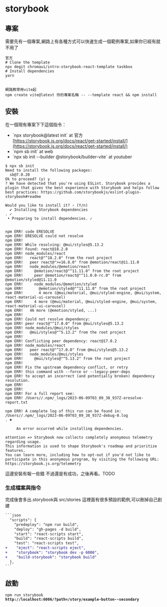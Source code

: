 # storybook

## 專案

需要先有一個專案,網路上有各種方式可以快速生成一個範例專案,如果你已經有就不用了

```
官方
# Clone the template
npx degit chromaui/intro-storybook-react-template taskbox
# Install dependencies
yarn


網路教學用vite起
npm create vite@latest 你的專案名稱 -- --template react && npm install

```



## 安裝

在一個現有專案下下這個指令：

* \`npx storybook@latest init\` at 官方 [https://storybook.js.org/docs/react/get-started/install/](https://storybook.js.org/docs/react/get-started/install/)
* \`npm sb init\` at web
* \`npx sb init --builder @storybook/builder-vite\` at youtuber&#x20;

```
$ npx sb init
Need to install the following packages:
  sb@7.0.20
Ok to proceed? (y) y
? We have detected that you're using ESLint. Storybook provides a plugin that gives the best experience with Storybook and helps follow best practices: https://github.com/storybookjs/eslint-plugin-storybook#readme

Would you like to install it? › (Y/n)
  ✔ Installing Storybook dependencies
. ✓
 • Preparing to install dependencies. ✓


npm ERR! code ERESOLVE
npm ERR! ERESOLVE could not resolve
npm ERR! 
npm ERR! While resolving: @mui/styles@5.13.2
npm ERR! Found: react@18.2.0
npm ERR! node_modules/react
npm ERR!   react@"^18.2.0" from the root project
npm ERR!   peer react@">=16.8.0" from @emotion/react@11.11.0
npm ERR!   node_modules/@emotion/react
npm ERR!     @emotion/react@"^11.11.0" from the root project
npm ERR!     peer @emotion/react@"^11.0.0-rc.0" from @emotion/styled@11.11.0
npm ERR!     node_modules/@emotion/styled
npm ERR!       @emotion/styled@"^11.11.0" from the root project
npm ERR!       4 more (@mui/material, @mui/styled-engine, @mui/system, react-material-ui-carousel)
npm ERR!     4 more (@mui/material, @mui/styled-engine, @mui/system, react-material-ui-carousel)
npm ERR!   46 more (@emotion/styled, ...)
npm ERR! 
npm ERR! Could not resolve dependency:
npm ERR! peer react@"^17.0.0" from @mui/styles@5.13.2
npm ERR! node_modules/@mui/styles
npm ERR!   @mui/styles@"^5.13.2" from the root project
npm ERR! 
npm ERR! Conflicting peer dependency: react@17.0.2
npm ERR! node_modules/react
npm ERR!   peer react@"^17.0.0" from @mui/styles@5.13.2
npm ERR!   node_modules/@mui/styles
npm ERR!     @mui/styles@"^5.13.2" from the root project
npm ERR! 
npm ERR! Fix the upstream dependency conflict, or retry
npm ERR! this command with --force or --legacy-peer-deps
npm ERR! to accept an incorrect (and potentially broken) dependency resolution.
npm ERR! 
npm ERR! 
npm ERR! For a full report see:
npm ERR! /Users//.npm/_logs/2023-06-09T03_09_38_937Z-eresolve-report.txt

npm ERR! A complete log of this run can be found in: /Users//.npm/_logs/2023-06-09T03_09_38_937Z-debug-0.log
. ✖

     An error occurred while installing dependencies.

attention => Storybook now collects completely anonymous telemetry regarding usage.
This information is used to shape Storybook's roadmap and prioritize features.
You can learn more, including how to opt-out if you'd not like to participate in this anonymous program, by visiting the following URL:
https://storybook.js.org/telemetry

```

這邊安裝有報一些錯 不過還是有成功，之後再看。TODO

### 生成檔案與指令

完成後會多出.storybook與 src/stories 這裡面有很多預設的範例,可以刪掉自己創建

````diff
```json
  "scripts": {
    "predeploy": "npm run build",
    "deploy": "gh-pages -d build",
    "start": "react-scripts start",
    "build": "react-scripts build",
    "test": "react-scripts test",
+    "eject": "react-scripts eject",
+    "storybook": "storybook dev -p 6006",
+    "build-storybook": "storybook build"
  },
```
````

## 啟動

<pre><code>npm run storybook
<strong>http://localhost:6006/?path=/story/example-button--secondary
</strong></code></pre>

